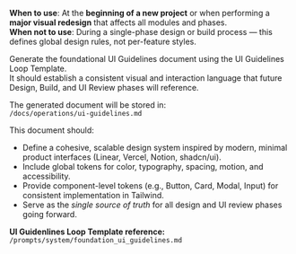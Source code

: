 **When to use**: At the **beginning of a new project** or when performing a **major visual redesign** that affects all modules and phases.  
**When not to use**: During a single-phase design or build process — this defines global design rules, not per-feature styles.  

Generate the foundational UI Guidelines document using the UI Guidelines Loop Template.  
It should establish a consistent visual and interaction language that future Design, Build, and UI Review phases will reference.  

The generated document will be stored in:  
`/docs/operations/ui-guidelines.md`

This document should:
- Define a cohesive, scalable design system inspired by modern, minimal product interfaces (Linear, Vercel, Notion, shadcn/ui).  
- Include global tokens for color, typography, spacing, motion, and accessibility.  
- Provide component-level tokens (e.g., Button, Card, Modal, Input) for consistent implementation in Tailwind.  
- Serve as the *single source of truth* for all design and UI review phases going forward.

**UI Guidenlines Loop Template reference:** `/prompts/system/foundation_ui_guidelines.md`